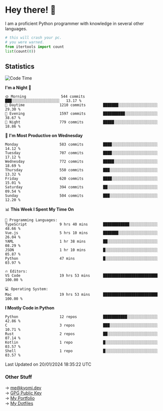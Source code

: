 # Hey there! 👋

I am a proficient Python programmer with knowledge in several other languages.

```py
# this will crash your pc.
# you were warned.
from itertools import count
list(count(0))
```

## Statistics
<!--START_SECTION:waka-->
![Code Time](http://img.shields.io/badge/Code%20Time-800%20hrs%2025%20mins-blue)

**I'm a Night 🦉** 

```text
🌞 Morning                544 commits         ███░░░░░░░░░░░░░░░░░░░░░░   13.17 % 
🌆 Daytime                1210 commits        ███████░░░░░░░░░░░░░░░░░░   29.30 % 
🌃 Evening                1597 commits        ██████████░░░░░░░░░░░░░░░   38.67 % 
🌙 Night                  779 commits         █████░░░░░░░░░░░░░░░░░░░░   18.86 % 
```
📅 **I'm Most Productive on Wednesday** 

```text
Monday                   583 commits         ████░░░░░░░░░░░░░░░░░░░░░   14.12 % 
Tuesday                  707 commits         ████░░░░░░░░░░░░░░░░░░░░░   17.12 % 
Wednesday                772 commits         █████░░░░░░░░░░░░░░░░░░░░   18.69 % 
Thursday                 550 commits         ███░░░░░░░░░░░░░░░░░░░░░░   13.32 % 
Friday                   620 commits         ████░░░░░░░░░░░░░░░░░░░░░   15.01 % 
Saturday                 394 commits         ██░░░░░░░░░░░░░░░░░░░░░░░   09.54 % 
Sunday                   504 commits         ███░░░░░░░░░░░░░░░░░░░░░░   12.20 % 
```


📊 **This Week I Spent My Time On** 

```text
💬 Programming Languages: 
TypeScript               9 hrs 40 mins       ████████████░░░░░░░░░░░░░   48.66 % 
Vue.js                   5 hrs 10 mins       ███████░░░░░░░░░░░░░░░░░░   26.04 % 
YAML                     1 hr 38 mins        ██░░░░░░░░░░░░░░░░░░░░░░░   08.29 % 
JSON                     1 hr 10 mins        █░░░░░░░░░░░░░░░░░░░░░░░░   05.87 % 
Python                   47 mins             █░░░░░░░░░░░░░░░░░░░░░░░░   03.97 % 

🔥 Editors: 
VS Code                  19 hrs 53 mins      █████████████████████████   100.00 % 

💻 Operating System: 
Mac                      19 hrs 53 mins      █████████████████████████   100.00 % 
```

**I Mostly Code in Python** 

```text
Python                   12 repos            ███████████░░░░░░░░░░░░░░   42.86 % 
C                        3 repos             ███░░░░░░░░░░░░░░░░░░░░░░   10.71 % 
Rust                     2 repos             ██░░░░░░░░░░░░░░░░░░░░░░░   07.14 % 
Kotlin                   1 repo              █░░░░░░░░░░░░░░░░░░░░░░░░   03.57 % 
Shell                    1 repo              █░░░░░░░░░░░░░░░░░░░░░░░░   03.57 % 
```




 Last Updated on 20/01/2024 18:35:22 UTC
<!--END_SECTION:waka-->

### Other Stuff

→ [me@kyomi.dev](mailto:me@kyomi.dev)\
→ [GPG Public Key](https://github.com/bitterteriyaki.gpg)\
→ [My Portfolio](https://kyomi.dev)\
→ [My Dotfiles](https://github.com/bitterteriyaki/dotfiles)
